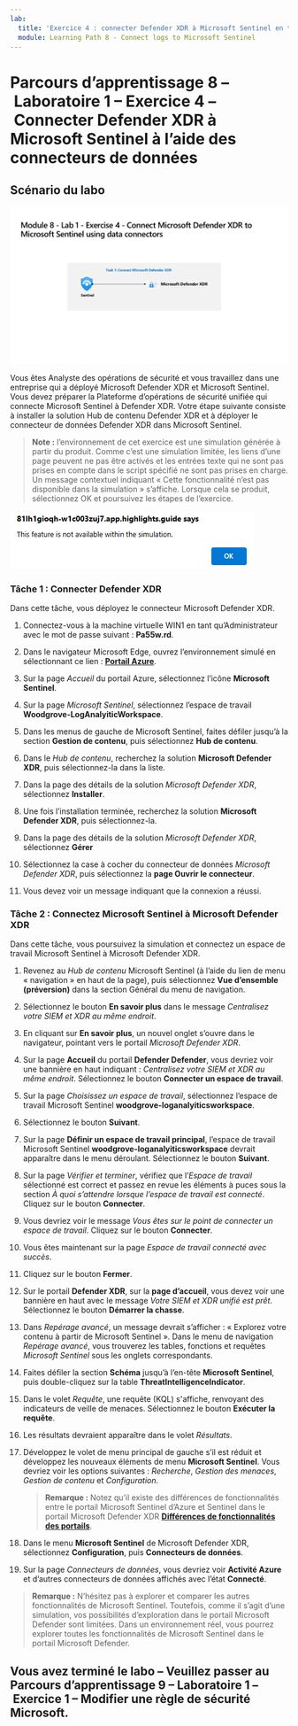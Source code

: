 ```yaml
---
lab:
  title: 'Exercice 4 : connecter Defender XDR à Microsoft Sentinel en tirant parti de connecteurs de données'
  module: Learning Path 8 - Connect logs to Microsoft Sentinel
---
```


# Parcours d’apprentissage 8 – Laboratoire 1 – Exercice 4 – Connecter Defender XDR à Microsoft Sentinel à l’aide des connecteurs de données

## Scénario du labo

![Vue d’ensemble du labo](../Media/SC-200-Lab_Diagrams_Mod8_L1_Ex4.png)

Vous êtes Analyste des opérations de sécurité et vous travaillez dans une entreprise qui a déployé Microsoft Defender XDR et Microsoft Sentinel. Vous devez préparer la Plateforme d’opérations de sécurité unifiée qui connecte Microsoft Sentinel à Defender XDR. Votre étape suivante consiste à installer la solution Hub de contenu Defender XDR et à déployer le connecteur de données Defender XDR dans Microsoft Sentinel.

>**Note :** l’environnement de cet exercice est une simulation générée à partir du produit. Comme c’est une simulation limitée, les liens d’une page peuvent ne pas être activés et les entrées texte qui ne sont pas prises en compte dans le script spécifié ne sont pas prises en charge. Un message contextuel indiquant « Cette fonctionnalité n’est pas disponible dans la simulation » s’affiche. Lorsque cela se produit, sélectionnez OK et poursuivez les étapes de l’exercice.

![Message d’erreur affiché dans une fenêtre contextuelle](../Media/simulation-pop-up-error.png)

### Tâche 1 : Connecter Defender XDR

Dans cette tâche, vous déployez le connecteur Microsoft Defender XDR.

1. Connectez-vous à la machine virtuelle WIN1 en tant qu’Administrateur avec le mot de passe suivant : **Pa55w.rd**.  

1. Dans le navigateur Microsoft Edge, ouvrez l’environnement simulé en sélectionnant ce lien : **[Portail Azure]( https://app.highlights.guide/start/1c894b46-4b0a-40cb-b0f0-1e1c86c615f3?token=16d48b6c-eace-4a1f-8050-098d29d23a89)**.

1. Sur la page *Accueil* du portail Azure, sélectionnez l’icône **Microsoft Sentinel**.

1. Sur la page *Microsoft Sentinel*, sélectionnez l’espace de travail **Woodgrove-LogAnalyiticWorkspace**.

1. Dans les menus de gauche de Microsoft Sentinel, faites défiler jusqu’à la section **Gestion de contenu**, puis sélectionnez **Hub de contenu**.

1. Dans le *Hub de contenu*, recherchez la solution **Microsoft Defender XDR**, puis sélectionnez-la dans la liste.

1. Dans la page des détails de la solution *Microsoft Defender XDR*, sélectionnez **Installer**.

1. Une fois l’installation terminée, recherchez la solution **Microsoft Defender XDR**, puis sélectionnez-la.

1. Dans la page des détails de la solution *Microsoft Defender XDR*, sélectionnez **Gérer**

1. Sélectionnez la case à cocher du connecteur de données *Microsoft Defender XDR*, puis sélectionnez la **page Ouvrir le connecteur**.

1. Vous devez voir un message indiquant que la connexion a réussi.

### Tâche 2 : Connectez Microsoft Sentinel à Microsoft Defender XDR

Dans cette tâche, vous poursuivez la simulation et connectez un espace de travail Microsoft Sentinel à Microsoft Defender XDR.

1. Revenez au *Hub de contenu* Microsoft Sentinel (à l’aide du lien de menu « navigation » en haut de la page), puis sélectionnez **Vue d’ensemble (préversion)** dans la section Général du menu de navigation.

1. Sélectionnez le bouton **En savoir plus** dans le message *Centralisez votre SIEM et XDR au même endroit*.

1. En cliquant sur **En savoir plus**, un nouvel onglet s’ouvre dans le navigateur, pointant vers le portail *Microsoft Defender XDR*.

1. Sur la page **Accueil** du portail **Defender Defender**, vous devriez voir une bannière en haut indiquant : *Centralisez votre SIEM et XDR au même endroit*. Sélectionnez le bouton **Connecter un espace de travail**.

1. Sur la page *Choisissez un espace de travail*, sélectionnez l’espace de travail Microsoft Sentinel **woodgrove-loganalyiticsworkspace**.

1. Sélectionnez le bouton **Suivant**.

1. Sur la page **Définir un espace de travail principal**, l’espace de travail Microsoft Sentinel **woodgrove-loganalyiticsworkspace** devrait apparaître dans le menu déroulant. Sélectionnez le bouton **Suivant**.

1. Sur la page *Vérifier et terminer*, vérifiez que l’*Espace de travail* sélectionné est correct et passez en revue les éléments à puces sous la section *À quoi s’attendre lorsque l’espace de travail est connecté*. Cliquez sur le bouton **Connecter**.

1. Vous devriez voir le message *Vous êtes sur le point de connecter un espace de travail*. Cliquez sur le bouton **Connecter**.

1. Vous êtes maintenant sur la page *Espace de travail connecté avec succès*.

1. Cliquez sur le bouton **Fermer**.

1. Sur le portail **Defender XDR**, sur la **page d’accueil**, vous devez voir une bannière en haut avec le message *Votre SIEM et XDR unifié est prêt*. Sélectionnez le bouton **Démarrer la chasse**.

1. Dans *Repérage avancé*, un message devrait s’afficher : « Explorez votre contenu à partir de Microsoft Sentinel ». Dans le menu de navigation *Repérage avancé*, vous trouverez les tables, fonctions et requêtes *Microsoft Sentinel* sous les onglets correspondants.

1. Faites défiler la section **Schéma** jusqu’à l’en-tête **Microsoft Sentinel**, puis double-cliquez sur la table **ThreatIntelligenceIndicator**.

1. Dans le volet *Requête*, une requête (KQL) s'affiche, renvoyant des indicateurs de veille de menaces. Sélectionnez le bouton **Exécuter la requête**.

1. Les résultats devraient apparaître dans le volet *Résultats*.

1. Développez le volet de menu principal de gauche s’il est réduit et développez les nouveaux éléments de menu **Microsoft Sentinel**. Vous devriez voir les options suivantes : *Recherche*, *Gestion des menaces*, *Gestion de contenu* et *Configuration*.

    >**Remarque :** Notez qu’il existe des différences de fonctionnalités entre le portail Microsoft Sentinel d’Azure et Sentinel dans le portail Microsoft Defender XDR **[Différences de fonctionnalités des portails](https://learn.microsoft.com/azure/sentinel/microsoft-sentinel-defender-portal#capability-differences-between-portals)**.

1. Dans le menu **Microsoft Sentinel** de Microsoft Defender XDR, sélectionnez **Configuration**, puis **Connecteurs de données**.

1. Sur la page *Connecteurs de données*, vous devriez voir **Activité Azure** et d’autres connecteurs de données affichés avec l’état **Connecté**.

>**Remarque :** N’hésitez pas à explorer et comparer les autres fonctionnalités de Microsoft Sentinel. Toutefois, comme il s’agit d’une simulation, vos possibilités d’exploration dans le portail Microsoft Defender sont limitées. Dans un environnement réel, vous pourrez explorer toutes les fonctionnalités de Microsoft Sentinel dans le portail Microsoft Defender.

## Vous avez terminé le labo – Veuillez passer au Parcours d’apprentissage 9 – Laboratoire 1 – Exercice 1 – Modifier une règle de sécurité Microsoft.
